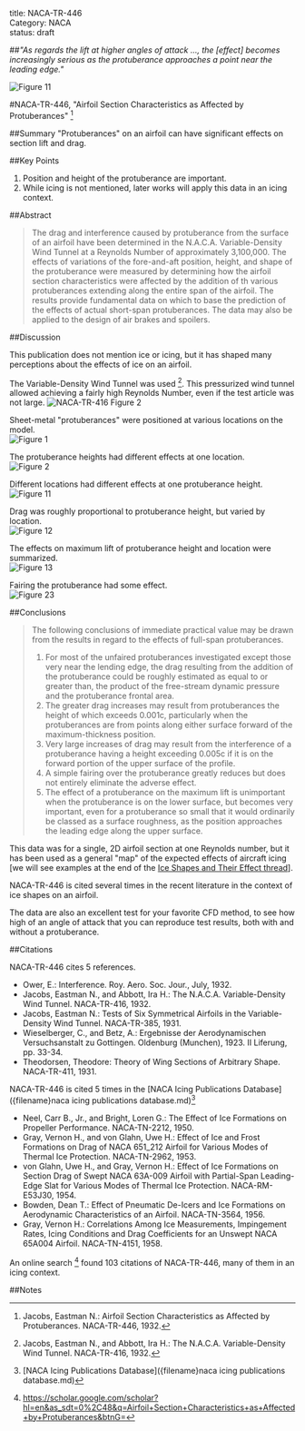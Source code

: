 title: NACA-TR-446  
Category: NACA  
status: draft  

##_"As regards the lift at higher angles of attack ..., the [effect] becomes increasingly serious as the protuberance approaches a point near the leading edge."_

![Figure 11](images/naca-tr-446/Figure11.png)  

#NACA-TR-446, "Airfoil Section Characteristics as Affected by Protuberances" [^1]

##Summary
"Protuberances" on an airfoil can have significant effects on section lift and drag. 

##Key Points
1. Position and height of the protuberance are important.  
2. While icing is not mentioned, later works will apply this data in an icing context. 

##Abstract

>The drag and interference caused by protuberance
from the surface of an airfoil have been determined in the
N.A.C.A. Variable-Density Wind Tunnel at a Reynolds
Number of approximately 3,100,000. The effects of variations
of the fore-and-aft position, height, and shape of
the protuberance were measured by determining how the
airfoil section characteristics were affected by the addition
of th various protuberances extending along the entire 
span of the airfoil. The results provide fundamental
data on which to base the prediction of the effects of actual
short-span protuberances. The data may also be applied
to the design of air brakes and spoilers.

##Discussion  

This publication does not mention ice or icing, 
but it has shaped many perceptions about the effects of ice on an airfoil. 

The Variable-Density Wind Tunnel was used [^2]. 
This pressurized wind tunnel allowed achieving a fairly high Reynolds Number, 
even if the test article was not large. 
![NACA-TR-416 Figure 2](images/naca-tr-446/NACA-TR-416Figure2.png)  

Sheet-metal "protuberances" were positioned at various locations on the model.  
![Figure 1](images/naca-tr-446/Figure1.png)  

The protuberance heights had different effects at one location.  
![Figure 2](images/naca-tr-446/Figure2.png)  

Different locations had different effects at one protuberance height.  
![Figure 11](images/naca-tr-446/Figure11.png)  

Drag was roughly proportional to protuberance height, but varied by location.  
![Figure 12](images/naca-tr-446/Figure12.png)  

The effects on maximum lift of protuberance height and location were summarized.  
![Figure 13](images/naca-tr-446/Figure13.png)  

Fairing the protuberance had some effect.  
![Figure 23](images/naca-tr-446/Figure23.png)  

##Conclusions  

>The following conclusions of immediate practical
value may be drawn from the results in regard to the
effects of full-span protuberances.
>1. For most of the unfaired protuberances investigated 
except those very near the lending edge, the
drag resulting from the addition of the protuberance
could be roughly estimated as equal to or greater than,
the product of the free-stream dynamic pressure and
the protuberance frontal area.  
>2. The greater drag increases may result from protuberances 
the height of which exceeds 0.001c, particularly when 
the protuberances are from points
along either surface forward of the maximum-thickness
position.  
>3. Very large increases of drag may result from the
interference of a protuberance having a height exceeding 
0.005c if it is on the forward portion of the
upper surface of the profile.  
>4. A simple fairing over the protuberance greatly
reduces but does not entirely eliminate the adverse
effect.  
>5. The effect of a protuberance on the maximum
lift is unimportant when the protuberance is on the
lower surface, but becomes very important, even for a
protuberance so small that it would ordinarily be
classed as a surface roughness, as the position approaches 
the leading edge along the upper surface.  

This data was for a single, 2D airfoil section at one Reynolds number, 
but it has been used as a general "map" of the expected effects of aircraft icing 
[we will see examples at the end of the [Ice Shapes and Their Effect thread]({filename}ice_shapes_thread.md)].

NACA-TR-446 is cited several times in the recent literature in the context of ice shapes on an airfoil. 

The data are also an excellent test for your favorite CFD method, 
to see how high of an angle of attack that you can reproduce test results,
both with and without a protuberance. 

##Citations

NACA-TR-446 cites 5 references.  
- Ower, E.: Interference. Roy. Aero. Soc. Jour., July, 1932.  
- Jacobs, Eastman N., and Abbott, Ira H.: The N.A.C.A. Variable-Density Wind Tunnel. NACA-TR-416, 1932.  
- Jacobs, Eastman N.: Tests of Six Symmetrical Airfoils in the Variable-Density Wind Tunnel. NACA-TR-385, 1931.  
- Wieselberger, C., and Betz, A.: Ergebnisse der Aerodynamischen Versuchsanstalt zu Gottingen. Oldenburg (Munchen), 1923. II Liferung, pp. 33-34.  
- Theodorsen, Theodore: Theory of Wing Sections of Arbitrary Shape. NACA-TR-411, 1931.  

NACA-TR-446 is cited 5 times in the [NACA Icing Publications Database]({filename}naca icing publications database.md)[^3]  
- Neel, Carr B., Jr., and Bright, Loren G.: The Effect of Ice Formations on Propeller Performance. NACA-TN-2212, 1950.  
- Gray, Vernon H., and von Glahn, Uwe H.: Effect of Ice and Frost Formations on Drag of NACA 651_212 Airfoil for Various Modes of Thermal Ice Protection. NACA-TN-2962, 1953.  
- von Glahn, Uwe H., and Gray, Vernon H.: Effect of Ice Formations on Section Drag of Swept NACA 63A-009 Airfoil with Partial-Span Leading-Edge Slat for Various Modes of Thermal Ice Protection. NACA-RM-E53J30, 1954.  
- Bowden, Dean T.: Effect of Pneumatic De-Icers and Ice Formations on Aerodynamic Characteristics of an Airfoil. NACA-TN-3564, 1956.  
- Gray, Vernon H.: Correlations Among Ice Measurements, Impingement Rates, Icing Conditions and Drag Coefficients for an Unswept NACA 65A004 Airfoil. NACA-TN-4151, 1958.  

An online search [^4] found 103 citations of NACA-TR-446, many of them in an icing context. 

##Notes  

[^1]: Jacobs, Eastman N.: Airfoil Section Characteristics as Affected by Protuberances. NACA-TR-446, 1932.  
[^2]: Jacobs, Eastman N., and Abbott, Ira H.: The N.A.C.A. Variable-Density Wind Tunnel. NACA-TR-416, 1932.  
[^3]: [NACA Icing Publications Database]({filename}naca icing publications database.md)  
[^4]: https://scholar.google.com/scholar?hl=en&as_sdt=0%2C48&q=Airfoil+Section+Characteristics+as+Affected+by+Protuberances&btnG=  
